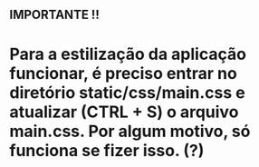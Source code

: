 ## IMPORTANTE !!

# Para a estilização da aplicação funcionar, é preciso entrar no diretório static/css/main.css e atualizar (CTRL + S) o arquivo main.css. Por algum motivo, só funciona se fizer isso. (?)